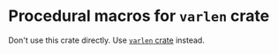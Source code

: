 # Procedural macros for `varlen` crate

Don't use this crate directly. Use [`varlen` crate](https://crates.io/crates/varlen) instead.
